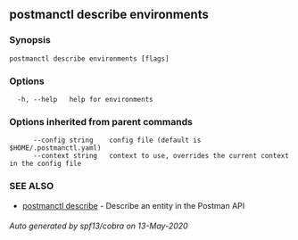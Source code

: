 ## postmanctl describe environments



### Synopsis



```
postmanctl describe environments [flags]
```

### Options

```
  -h, --help   help for environments
```

### Options inherited from parent commands

```
      --config string    config file (default is $HOME/.postmanctl.yaml)
      --context string   context to use, overrides the current context in the config file
```

### SEE ALSO

* [postmanctl describe](postmanctl_describe.md)	 - Describe an entity in the Postman API

###### Auto generated by spf13/cobra on 13-May-2020
